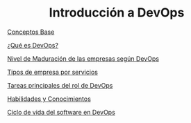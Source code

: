 <h1 align="center"> Introducción a DevOps </h1>

<a href="https://github.com/galvisjuanc/useful_docs/blob/main/DevOps/Introducci%C3%B3n%20a%20DevOps/Docs/Conceptos_Base.md"> Conceptos Base </a>

<a href="https://github.com/galvisjuanc/useful_docs/blob/main/DevOps/Introducci%C3%B3n%20a%20DevOps/Docs/Que_es_DevOps.md"> ¿Qué es DevOps? </a>

<a href="https://github.com/galvisjuanc/useful_docs/blob/main/DevOps/Introducci%C3%B3n%20a%20DevOps/Docs/Nivel_Maduracion_Empresas.md"> Nivel de Maduración de las empresas según DevOps </a>

<a href="https://github.com/galvisjuanc/useful_docs/blob/main/DevOps/Introducci%C3%B3n%20a%20DevOps/Docs/Tipos_Empresa_Servicios.md"> Tipos de empresa por servicios </a>

<a href="https://github.com/galvisjuanc/useful_docs/blob/main/DevOps/Introducci%C3%B3n%20a%20DevOps/Docs/Tipos_Empresa_Servicios.md"> Tareas principales del rol de DevOps </a>

<a href="https://github.com/galvisjuanc/useful_docs/blob/main/DevOps/Introducci%C3%B3n%20a%20DevOps/Docs/Tipos_Empresa_Servicios.md"> Habilidades y Conocimientos </a>

<a href="https://github.com/galvisjuanc/useful_docs/blob/main/DevOps/Introducci%C3%B3n%20a%20DevOps/Docs/Tipos_Empresa_Servicios.md"> Ciclo de vida del software en DevOps </a>